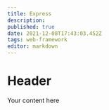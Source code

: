 ```yaml
---
title: Express
description: 
published: true
date: 2021-12-08T17:43:03.452Z
tags: web-framework
editor: markdown
---
```


# Header
Your content here